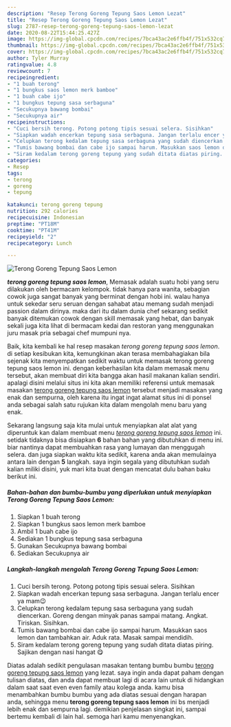 ```yaml
---
description: "Resep Terong Goreng Tepung Saos Lemon Lezat"
title: "Resep Terong Goreng Tepung Saos Lemon Lezat"
slug: 2787-resep-terong-goreng-tepung-saos-lemon-lezat
date: 2020-08-22T15:44:25.427Z
image: https://img-global.cpcdn.com/recipes/7bca43ac2e6ffb4f/751x532cq70/terong-goreng-tepung-saos-lemon-foto-resep-utama.jpg
thumbnail: https://img-global.cpcdn.com/recipes/7bca43ac2e6ffb4f/751x532cq70/terong-goreng-tepung-saos-lemon-foto-resep-utama.jpg
cover: https://img-global.cpcdn.com/recipes/7bca43ac2e6ffb4f/751x532cq70/terong-goreng-tepung-saos-lemon-foto-resep-utama.jpg
author: Tyler Murray
ratingvalue: 4.8
reviewcount: 7
recipeingredient:
- "1 buah terong"
- "1 bungkus saos lemon merk bamboe"
- "1 buah cabe ijo"
- "1 bungkus tepung sasa serbaguna"
- "Secukupnya bawang bombai"
- "Secukupnya air"
recipeinstructions:
- "Cuci bersih terong. Potong potong tipis sesuai selera. Sisihkan"
- "Siapkan wadah encerkan tepung sasa serbaguna. Jangan terlalu encer ya mam😉"
- "Celupkan terong kedalam tepung sasa serbaguna yang sudah diencerkan. Goreng dengan minyak panas sampai matang. Angkat. Tiriskan. Sisihkan."
- "Tumis bawang bombai dan cabe ijo sampai harum. Masukkan saos lemon dan tambahkan air. Aduk rata. Masak sampai mendidih."
- "Siram kedalam terong goreng tepung yang sudah ditata diatas piring. Sajikan dengan nasi hangat 😋"
categories:
- Resep
tags:
- terong
- goreng
- tepung

katakunci: terong goreng tepung 
nutrition: 292 calories
recipecuisine: Indonesian
preptime: "PT18M"
cooktime: "PT41M"
recipeyield: "2"
recipecategory: Lunch

---
```



![Terong Goreng Tepung Saos Lemon](https://img-global.cpcdn.com/recipes/7bca43ac2e6ffb4f/751x532cq70/terong-goreng-tepung-saos-lemon-foto-resep-utama.jpg)

<b><i>terong goreng tepung saos lemon</i></b>, Memasak adalah suatu hobi yang seru dilakukan oleh bermacam kelompok. tidak hanya para wanita, sebagian cowok juga sangat banyak yang berminat dengan hobi ini. walau hanya untuk sekedar seru seruan dengan sahabat atau memang sudah menjadi passion dalam dirinya. maka dari itu dalam dunia chef sekarang sedikit banyak ditemukan cowok dengan skill memasak yang hebat, dan banyak sekali juga kita lihat di bermacam kedai dan restoran yang menggunakan juru masak pria sebagai chef mumpuni nya.

Baik, kita kembali ke hal resep masakan <i>terong goreng tepung saos lemon</i>. di setiap kesibukan kita, kemungkinan akan terasa membahagiakan bila sejenak kita menyempatkan sedikit waktu untuk memasak terong goreng tepung saos lemon ini. dengan keberhasilan kita dalam memasak menu tersebut, akan membuat diri kita bangga akan hasil makanan kalian sendiri. apalagi disini melalui situs ini kita akan memiliki referensi untuk memasak masakan <u>terong goreng tepung saos lemon</u> tersebut menjadi masakan yang enak dan sempurna, oleh karena itu ingat ingat alamat situs ini di ponsel anda sebagai salah satu rujukan kita dalam mengolah menu baru yang enak.




Sekarang langsung saja kita mulai untuk menyiapkan alat alat yang diperuntuk kan dalam membuat menu <u><i>terong goreng tepung saos lemon</i></u> ini. setidak tidaknya bisa disiapkan <b>6</b> bahan bahan yang dibutuhkan di menu ini. biar nantinya dapat membuahkan rasa yang lumayan dan menggugah selera. dan juga siapkan waktu kita sedikit, karena anda akan memulainya antara lain dengan <b>5</b> langkah. saya ingin segala yang dibutuhkan sudah kalian miliki disini, yuk mari kita buat dengan mencatat dulu bahan baku berikut ini.

<!--inarticleads1-->

##### Bahan-bahan dan bumbu-bumbu yang diperlukan untuk menyiapkan Terong Goreng Tepung Saos Lemon:

1. Siapkan 1 buah terong
1. Siapkan 1 bungkus saos lemon merk bamboe
1. Ambil 1 buah cabe ijo
1. Sediakan 1 bungkus tepung sasa serbaguna
1. Gunakan Secukupnya bawang bombai
1. Sediakan Secukupnya air




<!--inarticleads2-->

##### Langkah-langkah mengolah Terong Goreng Tepung Saos Lemon:

1. Cuci bersih terong. Potong potong tipis sesuai selera. Sisihkan
1. Siapkan wadah encerkan tepung sasa serbaguna. Jangan terlalu encer ya mam😉
1. Celupkan terong kedalam tepung sasa serbaguna yang sudah diencerkan. Goreng dengan minyak panas sampai matang. Angkat. Tiriskan. Sisihkan.
1. Tumis bawang bombai dan cabe ijo sampai harum. Masukkan saos lemon dan tambahkan air. Aduk rata. Masak sampai mendidih.
1. Siram kedalam terong goreng tepung yang sudah ditata diatas piring. Sajikan dengan nasi hangat 😋




Diatas adalah sedikit pengulasan masakan tentang bumbu bumbu <u>terong goreng tepung saos lemon</u> yang lezat. saya ingin anda dapat paham dengan tulisan diatas, dan anda dapat membuat lagi di acara lain untuk di hidangkan dalam saat saat even even family atau kolega anda. kamu bisa menambahkan bumbu bumbu yang ada diatas sesuai dengan harapan anda, sehingga menu <b>terong goreng tepung saos lemon</b> ini bs menjadi lebih enak dan sempurna lagi. demikian penjelasan singkat ini, sampai bertemu kembali di lain hal. semoga hari kamu menyenangkan.
